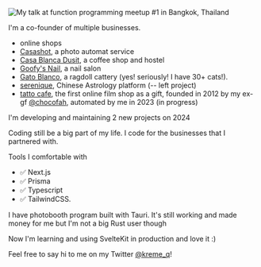 ![My talk at function programming meetup #1 in Bangkok, Thailand](https://imgur.com/tThOLuM.png "me")

I'm a co-founder of multiple businesses.
- online shops
- [Casashot](https://casashot.com/), a photo automat service 
- [Casa Blanca Dusit](https://casablancabkk.com/), a coffee shop and hostel 
- [Goofy's Nail](https://www.instagram.com/goofynails.bkk/), a nail salon 
- [Gato Blanco](https://www.ragdollthailand.com/), a ragdoll cattery   (yes! seriously! I have 30+ cats!).
- [serenique](https://www.serenique.com), Chinese Astrology platform (-- left project)
- [tatto cafe](https://tatto.cafe), the first online film shop as a gift, founded in 2012 by my ex-gf [@chocofah](https://twitter.com/chocofah), automated by me in 2023 (in progress)

I'm developing and maintaining 2 new projects on 2024
 
Coding still be a big part of my life. I code for the businesses that I partnered with.

Tools I comfortable with
- ✅ Next.js
- ✅ Prisma
- ✅ Typescript
- ✅ TailwindCSS. 

I have photobooth program built with Tauri. It's still working and made money for me but I'm not a big Rust user though

Now I'm learning and using SvelteKit in production and love it :)

Feel free to say hi to me on my Twitter [@kreme_q](https://twitter.com/kreme_q)!
